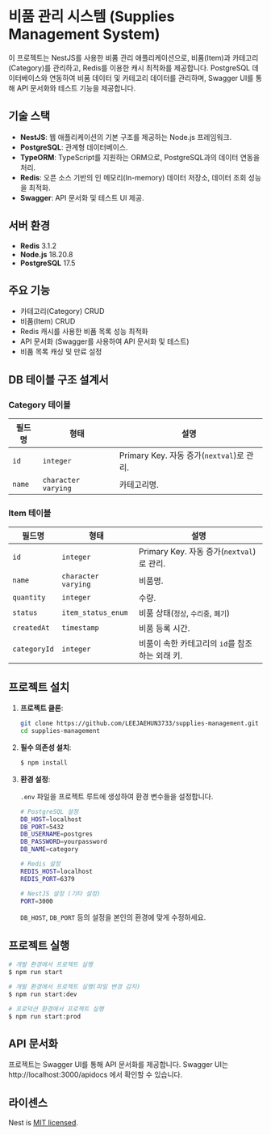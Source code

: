 # 비품 관리 시스템 (Supplies Management System)

이 프로젝트는 NestJS를 사용한 비품 관리 애플리케이션으로, 비품(Item)과 카테고리(Category)를 관리하고, Redis를 이용한 캐시 최적화를 제공합니다. PostgreSQL 데이터베이스와 연동하여 비품 데이터 및 카테고리 데이터를 관리하며, Swagger UI를 통해 API 문서화와 테스트 기능을 제공합니다.

## 기술 스택

- **NestJS**: 웹 애플리케이션의 기본 구조를 제공하는 Node.js 프레임워크.
- **PostgreSQL**: 관계형 데이터베이스.
- **TypeORM**: TypeScript를 지원하는 ORM으로, PostgreSQL과의 데이터 연동을 처리.
- **Redis**: 오픈 소스 기반의 인 메모리(In-memory) 데이터 저장소, 데이터 조회 성능을 최적화.
- **Swagger**: API 문서화 및 테스트 UI 제공.

## 서버 환경

- **Redis** 3.1.2
- **Node.js** 18.20.8
- **PostgreSQL** 17.5

## 주요 기능

- 카테고리(Category) CRUD
- 비품(Item) CRUD
- Redis 캐시를 사용한 비품 목록 성능 최적화
- API 문서화 (Swagger를 사용하여 API 문서화 및 테스트)
- 비품 목록 캐싱 및 만료 설정

## DB 테이블 구조 설계서

### Category 테이블

| **필드명** | **형태**            | **설명**                                           |
|------------|---------------------|--------------------------------------------------|
| `id`       | `integer`           | Primary Key. 자동 증가(`nextval`)로 관리.          |
| `name`     | `character varying` | 카테고리명.      |

### Item 테이블

| **필드명**  | **형태**               | **설명**                                             |
|-------------|------------------------|----------------------------------------------------|
| `id`        | `integer`              | Primary Key. 자동 증가(`nextval`)로 관리.            |
| `name`      | `character varying`    | 비품명.                                          |
| `quantity`  | `integer`              | 수량.                                             |
| `status`    | `item_status_enum`     | 비품 상태(`정상`, `수리중`, `폐기`)      |
| `createdAt` | `timestamp`            | 비품 등록 시간.                   |
| `categoryId`| `integer`              | 비품이 속한 카테고리의 `id`를 참조하는 외래 키.      |

## 프로젝트 설치

1. **프로젝트 클론**:

   ```bash
   git clone https://github.com/LEEJAEHUN3733/supplies-management.git
   cd supplies-management
   ```

2. **필수 의존성 설치**:

   ```bash
   $ npm install
   ```

3. **환경 설정**:

   ```.env``` 파일을 프로젝트 루트에 생성하여 환경 변수들을 설정합니다.

   ``` bash
   # PostgreSQL 설정
   DB_HOST=localhost
   DB_PORT=5432
   DB_USERNAME=postgres
   DB_PASSWORD=yourpassword
   DB_NAME=category

   # Redis 설정
   REDIS_HOST=localhost
   REDIS_PORT=6379

   # NestJS 설정 (기타 설정)
   PORT=3000
   ```
   ```DB_HOST```, ```DB_PORT``` 등의 설정을 본인의 환경에 맞게 수정하세요.  


## 프로젝트 실행

   ```bash
   # 개발 환경에서 프로젝트 실행
   $ npm run start

   # 개발 환경에서 프로젝트 실행(파일 변경 감지)
   $ npm run start:dev

   # 프로덕션 환경에서 프로젝트 실행
   $ npm run start:prod
   ```

## API 문서화

프로젝트는 Swagger UI를 통해 API 문서화를 제공합니다. Swagger UI는 http://localhost:3000/apidocs 에서 확인할 수 있습니다.

## 라이센스

Nest is [MIT licensed](https://github.com/nestjs/nest/blob/master/LICENSE).
